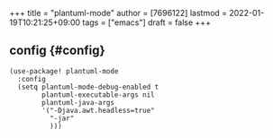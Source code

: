 +++
title = "plantuml-mode"
author = [7696122]
lastmod = 2022-01-19T10:21:25+09:00
tags = ["emacs"]
draft = false
+++

## config {#config}

```elisp
(use-package! plantuml-mode
  :config
  (setq plantuml-mode-debug-enabled t
        plantuml-executable-args nil
        plantuml-java-args
        '("-Djava.awt.headless=true"
          "-jar"
          )))
```
